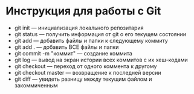 # Инструкция для работы с Git

* git init — инициализация локального репозитария
* git status — получить информация от git о его текущем состоянии
* git add — добавить файлы и папки к следующему коммиту
* git add . — добавить ВСЕ файлы и папки
* git commit -m "коммит" — создание коммита
* git log — вывод на экран истории всех коммитов с их хеш-кодами
* git checkout — переход от одного коммента к другому
* git checkout master — возвращение к последней версии
* git diff — увидеть разницу между текущим файлом и закоммиченным